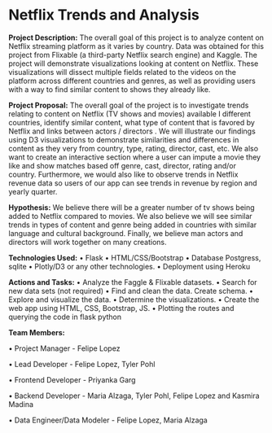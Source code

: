 
# Netflix Trends and Analysis 

**Project Description:** The overall goal of this project is to analyze content on Netflix streaming platform as it varies by country. Data was obtained for this project from Flixable (a third-party Netflix search engine) and Kaggle. The project will demonstrate visualizations looking at content on Netflix. These visualizations will dissect multiple fields related to the videos on the platform across different countries and genres, as well as providing users with a way to find similar content to shows they already like.

**Project Proposal:** The overall goal of the project is to investigate trends relating to content on Netflix (TV shows and movies) available I different countries, identify similar content, what type of content that is favored by Netflix and links between actors / directors . We will illustrate our findings using D3 visualizations to demonstrate similarities and differences in content as they very from country, type, rating, director, cast, etc. We also want to create an interactive section where a user can impute a movie they like and show matches based off genre, cast, director, rating and/or country. Furthermore, we would also like to observe trends in Netflix revenue data so users of our app can see trends in revenue by region and yearly quarter.

**Hypothesis:** We believe there will be a greater number of tv shows being added to Netflix compared to movies. We also believe we will see similar trends in types of content and genre being added in countries with similar language and cultural background. Finally, we believe man actors and directors will work together on many creations.

**Technologies Used:** • Flask • HTML/CSS/Bootstrap • Database Postgress, sqlite • Plotly/D3 or any other technologies. • Deployment using Heroku

**Actions and Tasks:** • Analyze the Faggle & Flixable datasets. • Search for new data sets (not required) • Find and clean the data. Create schema. • Explore and visualize the data. • Determine the visualizations. • Create the web app using HTML, CSS, Bootstrap, JS. • Plotting the routes and querying the code in flask python

**Team Members:**

•	Project Manager - Felipe Lopez

•	Lead Developer - Felipe Lopez, Tyler Pohl

•	Frontend Developer - Priyanka Garg

•	Backend Developer - Maria Alzaga, Tyler Pohl, Felipe Lopez and Kasmira Madina

•	Data Engineer/Data Modeler - Felipe Lopez, Maria Alzaga
